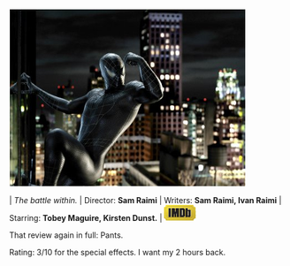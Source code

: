 <!--
.. title: Spiderman 3
.. slug: spiderman-3
.. date: 2007-06-12 12:44:13-05:00
.. tags: Movies
.. link: 
.. description: 
.. type: text
-->


[![spiderman3.jpg](/files/2007/06/spiderman3.jpg)](http://imdb.com/title/tt0413300/ "Power corrupts")

| *The battle within.*
| Director: **Sam Raimi**
| Writers: **Sam Raimi, Ivan Raimi**
| Starring: **Tobey Maguire, Kirsten Dunst.**
| [![Internet Movie Database](/files/2007/05/imdb.png)](http://imdb.com/title/tt0413300/)

That review again in full: Pants.

Rating:
3/10 for the special effects. I want my 2 hours back.
